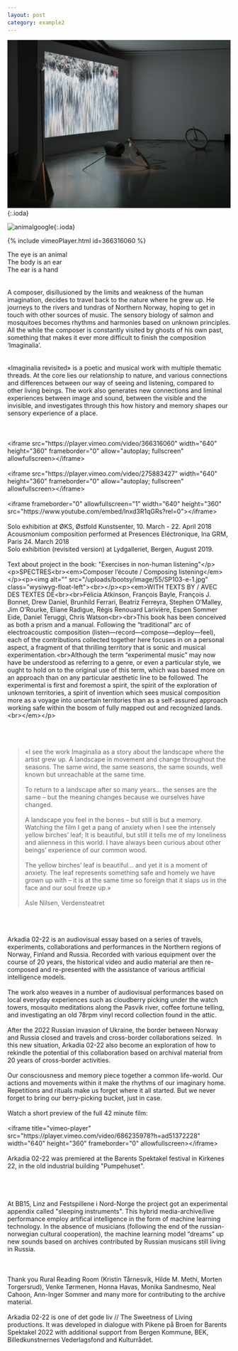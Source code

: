 ```yaml
---
layout: post
category: example2
---
```

![animal](images/blobs/1_P1011432.jpg){:.ioda}

![animalgoogle](https://www.dropbox.com/scl/fi/02h01wmafpqz6urkltiuc/1_P1011432.jpg?rlkey=vsx7dc7l0p8dlwpi895o15pxj&raw=1){:.ioda}

{% include vimeoPlayer.html id=366316060 %}
<div>The eye is an animal<br>The body is an ear<br>The ear is a hand<br><br>
<action-text-attachment sgid="BAh7CEkiCGdpZAY6BkVUSSI6Z2lkOi8vYmxvZ2FuZHBhZ2VzNi9BY3RpdmVTdG9yYWdlOjpCbG9iLzQ3P2V4cGlyZXNfaW4GOwBUSSIMcHVycG9zZQY7AFRJIg9hdHRhY2hhYmxlBjsAVEkiD2V4cGlyZXNfYXQGOwBUMA==--76451fe0c63b2228e6070dd8ba3d8d1a7e3d5198" content-type="image/jpeg" url="http://sommer.alog.net/rails/active_storage/blobs/eyJfcmFpbHMiOnsibWVzc2FnZSI6IkJBaHBOQT09IiwiZXhwIjpudWxsLCJwdXIiOiJibG9iX2lkIn19--2d46f87d19c5af3f523877d9ff16a86693c1ff16/1_P1011432.jpg" filename="1_P1011432.jpg" filesize="1940778" width="2500" height="1875" presentation="gallery"></action-text-attachment><br>A composer, disillusioned by the limits and weakness of the human imagination, decides to travel back to the nature where he grew up. He journeys to the rivers and tundras of Northern Norway, hoping to get in touch with other sources of music. The sensory biology of salmon and mosquitoes becomes rhythms and harmonies based on unknown principles. All the while the composer is constantly visited by ghosts of his own past, something that makes it ever more difficult to finish the composition ‘Imaginalia’. <br><br><action-text-attachment sgid="BAh7CEkiCGdpZAY6BkVUSSI6Z2lkOi8vYmxvZ2FuZHBhZ2VzNi9BY3RpdmVTdG9yYWdlOjpCbG9iLzQ4P2V4cGlyZXNfaW4GOwBUSSIMcHVycG9zZQY7AFRJIg9hdHRhY2hhYmxlBjsAVEkiD2V4cGlyZXNfYXQGOwBUMA==--152b766d8c345a9299634027075c9e68d05eb7b3" content-type="image/jpeg" url="http://sommer.alog.net/rails/active_storage/blobs/eyJfcmFpbHMiOnsibWVzc2FnZSI6IkJBaHBOUT09IiwiZXhwIjpudWxsLCJwdXIiOiJibG9iX2lkIn19--c51c558adb02ddebcb8c1bc5b1ff7fbb4499611d/2-20190916-DSC07619.jpg" filename="2-20190916-DSC07619.jpg" filesize="2521142" width="2500" height="2396" presentation="gallery"></action-text-attachment><br>«Imaginalia revisited» is a poetic and musical work with multiple thematic threads. At the core lies our relationship to nature, and various connections and differences between our way of seeing and listening, compared to other living beings. The work also generates new connections and liminal experiences between image and sound, between the visible and the invisible, and investigates through this how history and memory shapes our sensory experience of a place.<br><br><action-text-attachment sgid="BAh7CEkiCGdpZAY6BkVUSSI6Z2lkOi8vYmxvZ2FuZHBhZ2VzNi9BY3RpdmVTdG9yYWdlOjpCbG9iLzQ5P2V4cGlyZXNfaW4GOwBUSSIMcHVycG9zZQY7AFRJIg9hdHRhY2hhYmxlBjsAVEkiD2V4cGlyZXNfYXQGOwBUMA==--8ef8c3ce78d2936a9033329fbe8e4efd10f8f86f" content-type="image/jpeg" url="http://sommer.alog.net/rails/active_storage/blobs/eyJfcmFpbHMiOnsibWVzc2FnZSI6IkJBaHBOZz09IiwiZXhwIjpudWxsLCJwdXIiOiJibG9iX2lkIn19--3c1c3787ff4ff55e67f5fc2db359dfd923cf1261/3-20190916-DSC07536.jpg" filename="3-20190916-DSC07536.jpg" filesize="1437825" width="2500" height="1670" presentation="gallery"></action-text-attachment><br><br></div><div>&lt;iframe src="https://player.vimeo.com/video/366316060" width="640" height="360" frameborder="0" allow="autoplay; fullscreen" allowfullscreen&gt;&lt;/iframe&gt;<br><br>&lt;iframe src="https://player.vimeo.com/video/275883427" width="640" height="360" frameborder="0" allow="autoplay; fullscreen" allowfullscreen&gt;&lt;/iframe&gt;<br><br>&lt;iframe frameborder="0" allowfullscreen="1" width="640" height="360" src="https://www.youtube.com/embed/lnxd3R1qGRs?rel=0"&gt;&lt;/iframe&gt;<br><br>Solo exhibition at ØKS, Østfold Kunstsenter, 10. March - 22. April 2018</div><div>Acousmonium composition performed at Presences Eléctronique, Ina GRM, Paris 24. March 2018<br>Solo exhibition (revisited version) at Lydgalleriet, Bergen, August 2019. <br><br>Text about project in the book: "Exercises in non-human listening"&lt;/p&gt;&lt;p&gt;SPECTRES&lt;br&gt;&lt;em&gt;Composer l’écoute / Composing listening&lt;/em&gt;&lt;/p&gt;&lt;p&gt;&lt;img alt="" src="/uploads/bootsy/image/55/SP103-e-1.jpg" class="wysiwyg-float-left"&gt;&lt;br&gt;&lt;/p&gt;&lt;p&gt;&lt;em&gt;WITH TEXTS BY / AVEC DES TEXTES DE&lt;br&gt;&lt;br&gt;Félicia Atkinson, François Bayle, François J. Bonnet, Drew Daniel, Brunhild Ferrari, Beatriz Ferreyra, Stephen O’Malley, Jim O’Rourke, Eliane Radigue, Régis Renouard Larivière, Espen Sommer Eide, Daniel Teruggi, Chris Watson&lt;br&gt;&lt;br&gt;This book has been conceived as both a prism and a manual. Following the “traditional” arc of electroacoustic composition (listen—record—compose—deploy—feel), each of the contributions collected together here focuses in on a personal aspect, a fragment of that thrilling territory that is sonic and musical experimentation.&lt;br&gt;Although the term “experimental music” may now have be understood as referring to a genre, or even a particular style, we ought to hold on to the original use of this term, which was based more on an approach than on any particular aesthetic line to be followed. The experimental is first and foremost a spirit, the spirit of the exploration of unknown territories, a spirit of invention which sees musical composition more as a voyage into uncertain territories than as a self-assured approach working safe within the bosom of fully mapped out and recognized lands.&lt;br&gt;&lt;/em&gt;&lt;/p&gt;<br><br><action-text-attachment sgid="BAh7CEkiCGdpZAY6BkVUSSI6Z2lkOi8vYmxvZ2FuZHBhZ2VzNi9BY3RpdmVTdG9yYWdlOjpCbG9iLzUwP2V4cGlyZXNfaW4GOwBUSSIMcHVycG9zZQY7AFRJIg9hdHRhY2hhYmxlBjsAVEkiD2V4cGlyZXNfYXQGOwBUMA==--e19f2950674825b029df3b35b345b61a14ba7247" content-type="image/jpeg" url="http://sommer.alog.net/rails/active_storage/blobs/eyJfcmFpbHMiOnsibWVzc2FnZSI6IkJBaHBOdz09IiwiZXhwIjpudWxsLCJwdXIiOiJibG9iX2lkIn19--856061f5de23e4d9d0f329bcf4fd97690487bc6b/4-20190916-DSC07520.jpg" filename="4-20190916-DSC07520.jpg" filesize="832417" width="2500" height="1670" presentation="gallery"></action-text-attachment><br><br></div><blockquote>«I see the work Imaginalia as a story about the landscape where the artist grew up. A landscape in movement and change throughout the seasons. The same wind, the same seasons, the same sounds, well known but unreachable at the same time.<br><br>To return to a landscape after so many years… the senses are the same – but the meaning changes because we ourselves have changed.<br><br>A landscape you feel in the bones – but still is but a memory. Watching the film I get a pang of anxiety when I see the intensely yellow birches’ leaf; It is beautiful, but still it tells me of my loneliness and alienness in this world. I have always been curious about other beings’ experience of our common wood.<br><br>The yellow birches’ leaf is beautiful… and yet it is a moment of anxiety. The leaf represents something safe and homely we have grown up with – it is at the same time so foreign that it slaps us in the face and our soul freeze up.»<br><br>Asle Nilsen, Verdensteatret</blockquote><div><br><action-text-attachment sgid="BAh7CEkiCGdpZAY6BkVUSSI6Z2lkOi8vYmxvZ2FuZHBhZ2VzNi9BY3RpdmVTdG9yYWdlOjpCbG9iLzUxP2V4cGlyZXNfaW4GOwBUSSIMcHVycG9zZQY7AFRJIg9hdHRhY2hhYmxlBjsAVEkiD2V4cGlyZXNfYXQGOwBUMA==--224aae7075f1b6bc539c2fbe6c04db1753f85776" content-type="image/jpeg" url="http://sommer.alog.net/rails/active_storage/blobs/eyJfcmFpbHMiOnsibWVzc2FnZSI6IkJBaHBPQT09IiwiZXhwIjpudWxsLCJwdXIiOiJibG9iX2lkIn19--6ac4450091af1e3badac43ac496a789fbd24effe/5-IMG_20190816_192014.jpg" filename="5-IMG_20190816_192014.jpg" filesize="1001670" width="2500" height="1875" presentation="gallery"></action-text-attachment><br><br></div>


<div>Arkadia 02-22 is an audiovisual essay based on a series of travels, experiments, collaborations and performances in the Northern regions of Norway, Finland and Russia. Recorded with various equipment over the course of 20 years, the historical video and audio material are then re-composed and re-presented with the assistance of various artificial intelligence models. <br><br>The work also weaves in a number of audiovisual performances based on local everyday experiences such as cloudberry picking under the watch towers, mosquito meditations along the Pasvik river, coffee fortune telling, and investigating an old 78rpm vinyl record collection found in the attic. <br><br>After the 2022 Russian invasion of Ukraine, the border between Norway and Russia closed and travels and cross-border collaborations seized.  In this new situation, Arkadia 02-22 also become an exploration of how to rekindle the potential of this collaboration based on archival material from 20 years of cross-border activities. <br><br>Our consciousness and memory piece together a common life-world. Our actions and movements within it make the rhythms of our imaginary home. Repetitions and rituals make us forget where it all started. But we never forget to bring our berry-picking bucket, just in case. <br><br>Watch a short preview of the full 42 minute film:<br><br>&lt;iframe title="vimeo-player" src="https://player.vimeo.com/video/686235978?h=ad51372228" width="640" height="360" frameborder="0" allowfullscreen&gt;&lt;/iframe&gt;<br><br>Arkadia 02-22 was premiered at the Barents Spektakel festival in Kirkenes 22, in the old industrial building "Pumpehuset". <br><br><action-text-attachment sgid="BAh7CEkiCGdpZAY6BkVUSSI6Z2lkOi8vYmxvZ2FuZHBhZ2VzNi9BY3RpdmVTdG9yYWdlOjpCbG9iLzU4P2V4cGlyZXNfaW4GOwBUSSIMcHVycG9zZQY7AFRJIg9hdHRhY2hhYmxlBjsAVEkiD2V4cGlyZXNfYXQGOwBUMA==--5850c87771e8614fde6fec418eed4fc380c31fd0" content-type="image/jpeg" url="http://sommer.alog.net/rails/active_storage/blobs/eyJfcmFpbHMiOnsibWVzc2FnZSI6IkJBaHBQdz09IiwiZXhwIjpudWxsLCJwdXIiOiJibG9iX2lkIn19--e335afbb8bdf44bea3ca289818289a2c9346f263/IMG_8009.jpg" filename="IMG_8009.jpg" filesize="2607691" width="3024" height="3024" previewable="true" presentation="gallery" caption="Pumpehuset installation"></action-text-attachment><br><action-text-attachment sgid="BAh7CEkiCGdpZAY6BkVUSSI6Z2lkOi8vYmxvZ2FuZHBhZ2VzNi9BY3RpdmVTdG9yYWdlOjpCbG9iLzU5P2V4cGlyZXNfaW4GOwBUSSIMcHVycG9zZQY7AFRJIg9hdHRhY2hhYmxlBjsAVEkiD2V4cGlyZXNfYXQGOwBUMA==--cc2852c1f0ad95c1ca6b4f56b0ffff05421ed63d" content-type="image/jpeg" url="http://sommer.alog.net/rails/active_storage/blobs/eyJfcmFpbHMiOnsibWVzc2FnZSI6IkJBaHBRQT09IiwiZXhwIjpudWxsLCJwdXIiOiJibG9iX2lkIn19--88102c3cb760296fad0f6055a04e114b98b8217b/arkadia-barents-doku.jpg" filename="arkadia-barents-doku.jpg" filesize="1523011" width="3840" height="2160" previewable="true" presentation="gallery" caption="Pumpehuset installation, backscreen projection and 5.1 audio"></action-text-attachment><br><br>At BB15, Linz and Festspillene i Nord-Norge the project got an experimental appendix called "sleeping instruments". This hybrid media-archive/live performance employ artifical intelligence in the form of machine learning technology. In the absence of musicians (following the end of the russian-norwegian cultural cooperation), the machine learning model “dreams” up new sounds based on archives contributed by Russian musicans still living in Russia. <br><br><action-text-attachment sgid="BAh7CEkiCGdpZAY6BkVUSSI6Z2lkOi8vYmxvZ2FuZHBhZ2VzNi9BY3RpdmVTdG9yYWdlOjpCbG9iLzYwP2V4cGlyZXNfaW4GOwBUSSIMcHVycG9zZQY7AFRJIg9hdHRhY2hhYmxlBjsAVEkiD2V4cGlyZXNfYXQGOwBUMA==--091ee10beaac2552322cc66b5d958b1d0af93238" content-type="image/jpeg" url="http://sommer.alog.net/rails/active_storage/blobs/eyJfcmFpbHMiOnsibWVzc2FnZSI6IkJBaHBRUT09IiwiZXhwIjpudWxsLCJwdXIiOiJibG9iX2lkIn19--6761d109dc425f9dce050d780bb6c910cdfa939c/52882700212_ce7f7b7829_o.jpg" filename="52882700212_ce7f7b7829_o.jpg" filesize="368195" width="1200" height="800" presentation="gallery" caption="photo: L. Bachmann"></action-text-attachment><br><br>Thank you Rural Reading Room (Kristin Tårnesvik, Hilde M. Methi, Morten Torgersrud), Venke Tørmenen, Honna Havas, Monika Sandnesmo, Neal Cahoon, Ann-Inger Sommer and many more for contributing to the archive material. <br><br>Arkadia 02-22 is one of det gode liv // The Sweetness of Living productions. It was developed in dialogue with Pikene på Broen for Barents Spektakel 2022 with additional support from Bergen Kommune, BEK, Billedkunstnernes Vederlagsfond and Kulturrådet.</div>